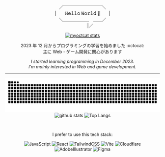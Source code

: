 <div align="center">

／￣￣￣￣￣￣￣￣￣＼  
|　　**𝙷𝚎𝚕𝚕𝚘 𝚆𝚘𝚛𝚕𝚍 🚀**　　|  
＼＿＿＿＿＿＿　＿＿／  
 　 　　 |／

<a href="https://myoctocat.com/"><img alt="myoctcat stats" height="200px" src="https://github.com/kagomen/kagomen/assets/154225199/ca01b64c-7a2b-43db-a1e9-c013bb6ce4d9"></a>

2023 年 12 月からプログラミングの学習を始めました :octocat:  
主に Web・ゲーム開発に関心があります  

_I started learning programming in December 2023._  
_I'm mainly interested in Web and game development._  

---

<a href="https://github.com/Platane/snk">
<picture>
  <source media="(prefers-color-scheme: dark)" srcset="./img/snake-dark.svg" />
  <source media="(prefers-color-scheme: light)" srcset="./img/snake.svg" />
  <img alt="github-snake" src="./img/snake.svg" width="640px"/>
</picture>
</a>

 <img alt="github stats" height="150px" src="https://github-readme-stats.vercel.app/api?username=kagomen&hide_title=true&text_color=777&bg_color=00000000&theme=gotham" />
 <img alt="Top Langs" height="150px" src="https://github-readme-stats.vercel.app/api/top-langs/?username=kagomen&layout=compact&show_icons=true&card_width=382&title_color=777&text_color=777&bg_color=00000000&theme=gotham" />

&nbsp;

I prefer to use this tech stack:  

![JavaScript](https://img.shields.io/badge/-JavaScript-F7DF1E.svg?logo=javascript&logoColor=fff&textColor=fff)
![React](https://img.shields.io/badge/-React-61DAFB.svg?logo=react&logoColor=fff)
![TailwindCSS](https://img.shields.io/badge/-Tailwind_CSS-06B6D4.svg?logo=tailwindcss&logoColor=fff)
![Vite](https://img.shields.io/badge/-Vite-646CFF.svg?logo=vite&logoColor=fff)
![Cloudflare](https://img.shields.io/badge/-Cloudflare-F38020.svg?logo=cloudflare&logoColor=fff)
![AdobeIllustrator](https://img.shields.io/badge/-Illustrator-FF9A00.svg?logo=adobeillustrator&logoColor=fff)
![Figma](https://img.shields.io/badge/-Figma-F24E1E.svg?logo=figma&logoColor=fff)
</div>
